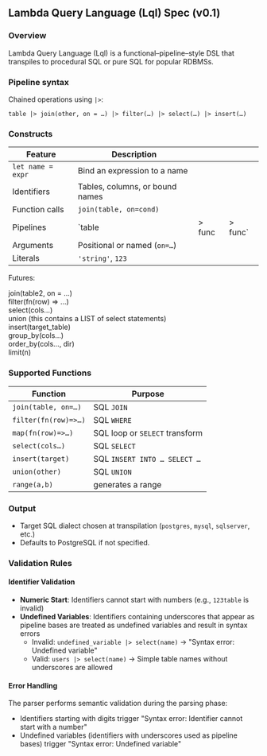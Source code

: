 ## Lambda Query Language (Lql) Spec (v0.1)

### Overview

Lambda Query Language (Lql) is a functional–pipeline–style DSL that transpiles to procedural SQL or pure SQL for popular RDBMSs.

### Pipeline syntax

Chained operations using `|>`:

```
table |> join(other, on = …) |> filter(…) |> select(…) |> insert(…)
```

### Constructs

| Feature           | Description                     |        |          |
| ----------------- | ------------------------------- | ------ | -------- |
| `let name = expr` | Bind an expression to a name    |        |          |
| Identifiers       | Tables, columns, or bound names |        |          |
| Function calls    | `join(table, on=cond)`          |        |          |
| Pipelines         | \`table                         | > func | > func\` |
| Arguments         | Positional or named (`on=…`)    |        |          |
| Literals          | `'string'`, `123`               |        |          |

Futures:

join(table2, on = …)      
filter(fn(row) => …)      
select(cols…)             
union (this contains a LIST of select statements)        
insert(target_table)      
group_by(cols…)           
order_by(cols…, dir)      
limit(n)   

### Supported Functions

| Function             | Purpose                        |
| -------------------- | ------------------------------ |
| `join(table, on=…)`  | SQL `JOIN`                     |
| `filter(fn(row)=>…)` | SQL `WHERE`                    |
| `map(fn(row)=>…)`    | SQL loop or `SELECT` transform |
| `select(cols…)`      | SQL `SELECT`                   |
| `insert(target)`     | SQL `INSERT INTO … SELECT …`   |
| `union(other)`       | SQL `UNION`                    |
| `range(a,b)`         | generates a range              |

### Output

* Target SQL dialect chosen at transpilation (`postgres`, `mysql`, `sqlserver`, etc.)
* Defaults to PostgreSQL if not specified.

### Validation Rules

#### Identifier Validation

- **Numeric Start**: Identifiers cannot start with numbers (e.g., `123table` is invalid)
- **Undefined Variables**: Identifiers containing underscores that appear as pipeline bases are treated as undefined variables and result in syntax errors
  - Invalid: `undefined_variable |> select(name)` → "Syntax error: Undefined variable"
  - Valid: `users |> select(name)` → Simple table names without underscores are allowed

#### Error Handling

The parser performs semantic validation during the parsing phase:
- Identifiers starting with digits trigger "Syntax error: Identifier cannot start with a number"
- Undefined variables (identifiers with underscores used as pipeline bases) trigger "Syntax error: Undefined variable"
